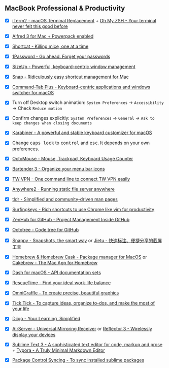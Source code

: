 ## MacBook Professional & Productivity

* [x] [iTerm2 - macOS Terminal Replacement](https://www.iterm2.com/) + [Oh My ZSH - Your terminal never felt this good before](https://ohmyz.sh/)
* [x] [Alfred 3 for Mac + Powerpack enabled](https://www.alfredapp.com/)
* [x] [Shortcat - Killing mice, one at a time](https://shortcatapp.com/)
* [x] [1Password - Go ahead. Forget your passwords](https://1password.com/)
* [x] [SizeUp - Powerful, keyboard-centric window management](http://www.irradiatedsoftware.com/sizeup/)
* [x] [Snap - Ridiculously easy shortcut management for Mac](https://itunes.apple.com/cn/app/snap/id418073146?l=en&mt=12)
* [x] [Command-Tab Plus - Keyboard-centric applications and windows switcher for macOS](http://commandtab.noteifyapp.com/)
* [x] Turn off Desktop switch animation: `System Preferences` -> `Accessibility` -> Check `Reduce motion`
* [x] Confirm changes explicitly: `System Preferences` -> `General` -> `Ask to keep changes when closing documents`
* [x] [Karabiner - A powerful and stable keyboard customizer for macOS](https://pqrs.org/osx/karabiner/)
* [x] Change <kbd>caps lock</kbd> to <kbd>control</kbd> and <kbd>esc</kbd>. It depends on your own preferences.
* [x] [OctoMouse - Mouse, Trackpad, Keyboard Usage Counter](https://konsomejona.github.io/OctoMouse/)
* [x] [Bartender 3 - Organize your menu bar icons](https://www.macbartender.com/)
* [x] [TW VPN - One command line to connect TW VPN easily](https://github.com/Waterstrong/tw-vpn)
* [x] [Anywhere2 - Running static file server anywhere](https://www.npmjs.com/package/anywhere2)
* [x] [tldr - Simplified and community-driven man pages](https://tldr.sh/)
* [x] [Surfingkeys - Rich shortcuts to use Chrome like vim for productivity](https://chrome.google.com/webstore/detail/surfingkeys/gfbliohnnapiefjpjlpjnehglfpaknnc)
* [x] [ZenHub for GitHub - Project Management Inside GitHub](https://chrome.google.com/webstore/detail/zenhub-for-github/ogcgkffhplmphkaahpmffcafajaocjbd)
* [x] [Octotree - Code tree for GitHub](https://chrome.google.com/webstore/detail/octotree/bkhaagjahfmjljalopjnoealnfndnagc)
* [x] [Snappy - Snapshots, the smart way](http://snappy-app.com/) or [Jietu - 快速标注、便捷分享的截屏工具](https://itunes.apple.com/cn/app/jie-tu-jietu-kuai-su-biao/id1059334054?mt=12)
* [x] [Homebrew & Homebrew Cask - Package manager for MacOS](https://brew.sh/) or [Cakebrew - The Mac App for Homebrew](https://www.cakebrew.com/)
* [x] [Dash for macOS - API documentation sets](https://kapeli.com/dash)
* [x] [RescueTime - Find your ideal work‑life balance](https://www.rescuetime.com/)
* [x] [OmniGraffle - To create precise, beautiful graphics](https://www.omnigroup.com/omnigraffle/)
* [x] [Tick Tick - To capture ideas, organize to-dos, and make the most of your life](https://www.ticktick.com/)
* [x] [Diigo - Your Learning, Simplified](https://www.diigo.com/index)
* [x] [AirServer - Universal Mirroring Receiver](https://www.airserver.com/) or [Reflector 3 - Wirelessly display your devices](http://www.airsquirrels.com/reflector/try/)
* [x] [Sublime Text 3 - A sophisticated text editor for code, markup and prose](https://www.sublimetext.com/) + [Typora - A Truly Minimal 
Markdown Editor](https://typora.io/)
* [x] [Package Control Syncing - To sync installed sublime packages](https://packagecontrol.io/docs/syncing)

